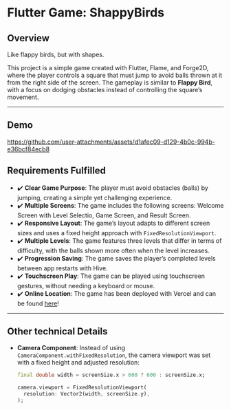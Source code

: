 # Flutter Game: ShappyBirds

## Overview

Like flappy birds, but with shapes.
<br/>

This project is a simple game created with Flutter, Flame, and Forge2D, where the player controls a square that must jump to avoid balls thrown at it from the right side of the screen. The gameplay is similar to **Flappy Bird**, with a focus on dodging obstacles instead of controlling the square’s movement.

---

## Demo

https://github.com/user-attachments/assets/d1afec09-d129-4b0c-994b-e36bcf84ecb8


## Requirements Fulfilled

- ✔️ **Clear Game Purpose**: The player must avoid obstacles (balls) by jumping, creating a simple yet challenging experience.
- ✔️ **Multiple Screens**: The game includes the following screens: Welcome Screen with Level Selectio, Game Screen, and Result Screen.
- ✔️ **Responsive Layout**: The game’s layout adapts to different screen sizes and uses a fixed height approach with `FixedResolutionViewport`.
- ✔️ **Multiple Levels**: The game features three levels that differ in terms of difficulty, with the balls shown more often when the level increases.
- ✔️ **Progression Saving**: The game saves the player’s completed levels between app restarts with Hive.
- ✔️ **Touchscreen Play**: The game can be played using touchscreen gestures, without needing a keyboard or mouse.
- ✔️ **Online Location**: The game has been deployed with Vercel and can be found [here](https://first-flame-game.vercel.app/)!

---

## Other technical Details

- **Camera Component**: Instead of using `CameraComponent.withFixedResolution`, the camera viewport was set with a fixed height and adjusted resolution:
  
  ```dart
  final double width = screenSize.x > 600 ? 600 : screenSize.x;

  camera.viewport = FixedResolutionViewport(
    resolution: Vector2(width, screenSize.y),
  );
